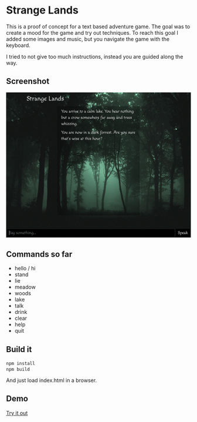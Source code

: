 # Strange Lands

This is a proof of concept for a text based adventure game.
The goal was to create a mood for the game and try out techniques.
To reach this goal I added some images and music, but you navigate the game
with the keyboard.

I tried to not give too much instructions, instead you are guided along the way.

## Screenshot

![Strange Lands](strange-lands.png 'Strange Lands')

## Commands so far

-   hello / hi
-   stand
-   lie
-   meadow
-   woods
-   lake
-   talk
-   drink
-   clear
-   help
-   quit

## Build it

```
npm install
npm build
```

And just load index.html in a browser.

## Demo

[Try it out](https://www.tonyg.se/projects/strange-lands)
